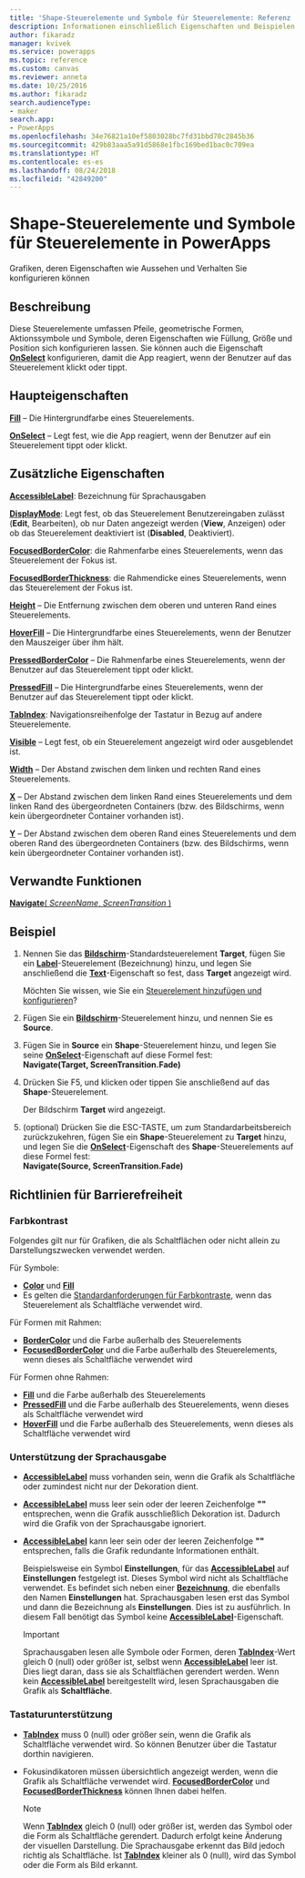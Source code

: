 ```yaml
---
title: 'Shape-Steuerelemente und Symbole für Steuerelemente: Referenz | Microsoft-Dokumentation'
description: Informationen einschließlich Eigenschaften und Beispielen für Shape-Steuerelemente und Symbole für Steuerelemente
author: fikaradz
manager: kvivek
ms.service: powerapps
ms.topic: reference
ms.custom: canvas
ms.reviewer: anneta
ms.date: 10/25/2016
ms.author: fikaradz
search.audienceType:
- maker
search.app:
- PowerApps
ms.openlocfilehash: 34e76821a10ef5803028bc7fd31bbd70c2845b36
ms.sourcegitcommit: 429b83aaa5a91d5868e1fbc169bed1bac0c709ea
ms.translationtype: HT
ms.contentlocale: es-es
ms.lasthandoff: 08/24/2018
ms.locfileid: "42849200"
---
```

# <a name="shape-controls-and-icon-controls-in-powerapps"></a>Shape-Steuerelemente und Symbole für Steuerelemente in PowerApps
Grafiken, deren Eigenschaften wie Aussehen und Verhalten Sie konfigurieren können

## <a name="description"></a>Beschreibung
Diese Steuerelemente umfassen Pfeile, geometrische Formen, Aktionssymbole und Symbole, deren Eigenschaften wie Füllung, Größe und Position sich konfigurieren lassen. Sie können auch die Eigenschaft **[OnSelect](properties-core.md)** konfigurieren, damit die App reagiert, wenn der Benutzer auf das Steuerelement klickt oder tippt.

## <a name="key-properties"></a>Haupteigenschaften
**[Fill](properties-color-border.md)** – Die Hintergrundfarbe eines Steuerelements.

**[OnSelect](properties-core.md)** – Legt fest, wie die App reagiert, wenn der Benutzer auf ein Steuerelement tippt oder klickt.

## <a name="additional-properties"></a>Zusätzliche Eigenschaften
**[AccessibleLabel](properties-accessibility.md)**: Bezeichnung für Sprachausgaben

**[DisplayMode](properties-core.md)**: Legt fest, ob das Steuerelement Benutzereingaben zulässt (**Edit**, Bearbeiten), ob nur Daten angezeigt werden (**View**, Anzeigen) oder ob das Steuerelement deaktiviert ist (**Disabled**, Deaktiviert).

**[FocusedBorderColor](properties-color-border.md)**: die Rahmenfarbe eines Steuerelements, wenn das Steuerelement der Fokus ist.

**[FocusedBorderThickness](properties-color-border.md)**: die Rahmendicke eines Steuerelements, wenn das Steuerelement der Fokus ist.

**[Height](properties-size-location.md)** – Die Entfernung zwischen dem oberen und unteren Rand eines Steuerelements.

**[HoverFill](properties-color-border.md)** – Die Hintergrundfarbe eines Steuerelements, wenn der Benutzer den Mauszeiger über ihm hält.

**[PressedBorderColor](properties-color-border.md)** – Die Rahmenfarbe eines Steuerelements, wenn der Benutzer auf das Steuerelement tippt oder klickt.

**[PressedFill](properties-color-border.md)** – Die Hintergrundfarbe eines Steuerelements, wenn der Benutzer auf das Steuerelement tippt oder klickt.

**[TabIndex](properties-accessibility.md)**: Navigationsreihenfolge der Tastatur in Bezug auf andere Steuerelemente.

**[Visible](properties-core.md)** – Legt fest, ob ein Steuerelement angezeigt wird oder ausgeblendet ist.

**[Width](properties-size-location.md)** – Der Abstand zwischen dem linken und rechten Rand eines Steuerelements.

**[X](properties-size-location.md)** – Der Abstand zwischen dem linken Rand eines Steuerelements und dem linken Rand des übergeordneten Containers (bzw. des Bildschirms, wenn kein übergeordneter Container vorhanden ist).

**[Y](properties-size-location.md)** – Der Abstand zwischen dem oberen Rand eines Steuerelements und dem oberen Rand des übergeordneten Containers (bzw. des Bildschirms, wenn kein übergeordneter Container vorhanden ist).

## <a name="related-functions"></a>Verwandte Funktionen

[**Navigate**( *ScreenName*, *ScreenTransition* )](../functions/function-navigate.md)

## <a name="example"></a>Beispiel

1. Nennen Sie das **[Bildschirm](control-screen.md)**-Standardsteuerelement **Target**, fügen Sie ein **[Label](control-text-box.md)**-Steuerelement (Bezeichnung) hinzu, und legen Sie anschließend die  **[Text](properties-core.md)**-Eigenschaft so fest, dass **Target** angezeigt wird.

    Möchten Sie wissen, wie Sie ein [Steuerelement hinzufügen und konfigurieren](../add-configure-controls.md)?

2. Fügen Sie ein **[Bildschirm](control-screen.md)**-Steuerelement hinzu, und nennen Sie es **Source**.
3. Fügen Sie in **Source** ein **Shape**-Steuerelement hinzu, und legen Sie seine **[OnSelect](properties-core.md)**-Eigenschaft auf diese Formel fest:<br>**Navigate(Target, ScreenTransition.Fade)**
4. Drücken Sie F5, und klicken oder tippen Sie anschließend auf das **Shape**-Steuerelement.

    Der Bildschirm **Target** wird angezeigt.

5. (optional) Drücken Sie die ESC-TASTE, um zum Standardarbeitsbereich zurückzukehren, fügen Sie ein **Shape**-Steuerelement zu **Target** hinzu, und legen Sie die **[OnSelect](properties-core.md)**-Eigenschaft des **Shape**-Steuerelements auf diese Formel fest:
   <br>**Navigate(Source, ScreenTransition.Fade)**


## <a name="accessibility-guidelines"></a>Richtlinien für Barrierefreiheit

### <a name="color-contrast"></a>Farbkontrast

Folgendes gilt nur für Grafiken, die als Schaltflächen oder nicht allein zu Darstellungszwecken verwendet werden.

Für Symbole:
* **[Color](properties-color-border.md)** und **[Fill](properties-color-border.md)**
* Es gelten die [Standardanforderungen für Farbkontraste](../accessible-apps-color.md), wenn das Steuerelement als Schaltfläche verwendet wird.

Für Formen mit Rahmen:
* **[BorderColor](properties-color-border.md)** und die Farbe außerhalb des Steuerelements
* **[FocusedBorderColor](properties-color-border.md)** und die Farbe außerhalb des Steuerelements, wenn dieses als Schaltfläche verwendet wird

Für Formen ohne Rahmen:
* **[Fill](properties-color-border.md)** und die Farbe außerhalb des Steuerelements
* **[PressedFill](properties-color-border.md)** und die Farbe außerhalb des Steuerelements, wenn dieses als Schaltfläche verwendet wird
* **[HoverFill](properties-color-border.md)** und die Farbe außerhalb des Steuerelements, wenn dieses als Schaltfläche verwendet wird

### <a name="screen-reader-support"></a>Unterstützung der Sprachausgabe
* **[AccessibleLabel](properties-accessibility.md)** muss vorhanden sein, wenn die Grafik als Schaltfläche oder zumindest nicht nur der Dekoration dient.
* **[AccessibleLabel](properties-accessibility.md)** muss leer sein oder der leeren Zeichenfolge **""** entsprechen, wenn die Grafik ausschließlich Dekoration ist. Dadurch wird die Grafik von der Sprachausgabe ignoriert.
* **[AccessibleLabel](properties-accessibility.md)** kann leer sein oder der leeren Zeichenfolge **""** entsprechen, falls die Grafik redundante Informationen enthält.

    Beispielsweise ein Symbol **Einstellungen**, für das **[AccessibleLabel](properties-accessibility.md)** auf **Einstellungen** festgelegt ist. Dieses Symbol wird nicht als Schaltfläche verwendet. Es befindet sich neben einer **[Bezeichnung](control-text-box.md)**, die ebenfalls den Namen **Einstellungen** hat. Sprachausgaben lesen erst das Symbol und dann die Bezeichnung als **Einstellungen**. Dies ist zu ausführlich. In diesem Fall benötigt das Symbol keine **[AccessibleLabel](properties-accessibility.md)**-Eigenschaft.

    > [!IMPORTANT]
    > Sprachausgaben lesen alle Symbole oder Formen, deren **[TabIndex](properties-accessibility.md)**-Wert gleich 0 (null) oder größer ist, selbst wenn **[AccessibleLabel](properties-accessibility.md)** leer ist. Dies liegt daran, dass sie als Schaltflächen gerendert werden. Wenn kein **[AccessibleLabel](properties-accessibility.md)** bereitgestellt wird, lesen Sprachausgaben die Grafik als **Schaltfläche**.

### <a name="keyboard-support"></a>Tastaturunterstützung
* **[TabIndex](properties-accessibility.md)** muss 0 (null) oder größer sein, wenn die Grafik als Schaltfläche verwendet wird. So können Benutzer über die Tastatur dorthin navigieren.
* Fokusindikatoren müssen übersichtlich angezeigt werden, wenn die Grafik als Schaltfläche verwendet wird. **[FocusedBorderColor](properties-color-border.md)** und **[FocusedBorderThickness](properties-color-border.md)** können Ihnen dabei helfen.

    > [!NOTE]
  > Wenn **[TabIndex](properties-accessibility.md)** gleich 0 (null) oder größer ist, werden das Symbol oder die Form als Schaltfläche gerendert. Dadurch erfolgt keine Änderung der visuellen Darstellung. Die Sprachausgabe erkennt das Bild jedoch richtig als Schaltfläche. Ist **[TabIndex](properties-accessibility.md)** kleiner als 0 (null), wird das Symbol oder die Form als Bild erkannt.
